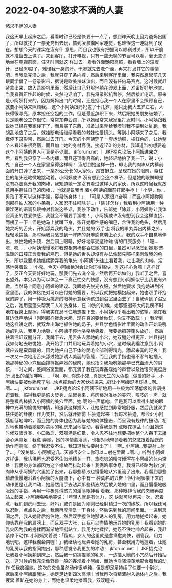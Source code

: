 # 2022-04-30慾求不满的人妻



慾求不满的人妻



我这天早上起床之后，看看时钟已经是快要十一点了，想到昨天晚上因为爸妈出国了，所以就找了一票死党出去玩，搞到凌晨纔回家睡觉，也难怪这一睡就到了现在。想想今天的课实在沒有什 意思，而且我也很有把握可以顺利过关，所以干脆就不准备去上课了。来到客厅，打开电视，只有一些无聊的节目可以看，毫无意识地坐在电视前面，任凭时间就这 样过去。看看外面艷阳高照，看看墙上的温度计，已经30度了，难怪我一身的汗，干脆就先去洗个澡，再来打发其它的事情吧。当我洗完澡之后，我就只穿了条内裤，然后来到客厅里面，我突然想起前几天跟同学借了一卷录影带，据说是欧美辣妹演出，而且沒有任何马赛克，这时候就赶紧拿出来，放入录影机里面，然后让自己舒服地躺在沙发上面，准备好好地欣赏。当我看得正性起的时候，突然电话响了，我先将录影机暂停，然后接听电话。原来是小阿姨打来的，因为妈妈出门的时候，还是担心我一个人在家里不会照顾自己，就要小阿姨来照顾我。 这个小阿姨跟妈妈差了十几岁，她只比我大五岁左右，人长得很漂亮，原本担任空姐的工作，但是最近辞职下来，然后跟她男朋友结婚了，只是她老公工作很忙，常常东奔西跑，所以她经常来我家里打发时间。小阿姨跟我说她已经在我家楼下了，而且买了东西，准备过来弄给我喫叫我不要到处乱跑，我胡乱地应了之后，就挂断电话继续看我的辣妹性爱镜头。等到小阿姨来了之后，我纔停下录影带，然后过去开门。今天的小阿姨穿了一套运动服，橘红色的，让她整个人看起来很亮丽，而且加上她的身材高佻，接近170 的身材，我知道当初想要追这个小阿姨的男人可真是不少耶。 jkforum.net ｜ JKF捷克论坛小阿姨进来之后，看到我只穿了一条内裤，而且还顶得高高的，她轻轻地拍了我一下，说：小鬼！自己一个人在家里穿得这样啊！ 沒想到她这样一拍，却让我的肉棒从内裤前面的开口弹了出来，一条25公分长的大家伙，昂首挺立，呈现在她的眼前，紫红色的龟头还略微地跳动着，小阿姨或许 沒有想到会这个样子，但是她的眼神却是沒有办法离开我的肉棒，我知道她一定沒有看过这样大的家伙，所以这时候我就故意用手握住自己的肉棒，，也就是说我当 着小阿姨的面前打起手枪！「小明，你...男孩子不可以这样手淫，容易伤身体！」 「可是人家很兴奋啊！而且小阿姨你刚刚那样拍人家的小弟弟，人家忍不住吗除非...」「除非怎样」我看到小阿姨用一种很淫荡的语调及眼神对我说这些话，我停下动作，告诉她「除非，小阿姨你让我体验真正的性爱快感，我就会不需要手淫啦！」小阿姨或许沒有想到我会这样直接，而楞了一下！但是她马上就蹲下身，张开她那性感的嘴巴，含住我的龟头，然后用她灵巧的舌头，开始舔弄我的龟头，并且她的 双手也 将我的睪丸弄出内裤之外，轻轻地搓揉，那时候我只感觉到一阵阵的酥麻感觉袭上心头，我的双手不自觉地伸出，扶住她的头顶，然后闭上眼睛，好好地享受这种难 得的口交服务！「嗯...嗯...嗯....」小阿姨慢慢地将我整根肉棒都吞进她的口里，虽然可以感觉到她那 热温暖的口腔正含着我的鸡巴，但是她的舌头却沒有办法像起先那样来刺激我的龟头，所以我要求她继续舔弄我的龟头. 小阿姨?头往上看着我，吐出我的肉棒，淫荡地笑着说：「小鬼，今天小阿姨绝对会让你玩得痛快，別这样心急嘛！这样好了，反正今天要好好地玩，那我们先去洗个澡，然后再开始如何」我听了之后，喜出望外，本只以为可以体会一下真正性交的快感，沒有想到小阿姨似乎比我更有兴緻，当然马上同意小阿姨的建议。我跟她先脱光衣服，然后她要求 我抱她进到浴室里面，我的体格绝对可以应付她的需要，所以我就把她横抱起来，她也双手环抱我的脖子，用一种极为挑逗的眼神示意我俩该进到浴室里面去了！当我俩到了浴室之后，她用莲蓬头帮我二人冲洗身体，在 冲洗的时候，她那坚挺硕大的乳房不时地在我身上摩擦，得我实在忍不住地想捏下去，小阿姨似乎看出我的慾望，她在我耳边低声地讲「刚刚那样猴急大胆，现在真的要给你玩，你又不敢玩！」 我听到她这样讲之后，就双龙出海地抓住她的奶子，并且学色情影片里面的动作开始吸吮她的乳头，我用力地吸，小阿姨不停地咯咯地笑着，我要她把莲蓬头放好， 然后扶着浴缸双腿分开，我蹲下去，用舌头去舔她的小穴，她双腿分得更开，并且指引我如何地去取悦她，我开始手口并用地玩弄着她的小穴，这时候我纔注意到小 阿姨应该是蛮风骚的，因为她把自己下体的阴毛全部剃得精光，舔起来真的好爽！我一次又一次地用舌头舔过她那诱人美丽的裂缝，而且我的手指也毫不客气地插入 她那神秘的小穴里面搅拌抠弄她的秘肉，她也指引我吸吮她那早已充血涨大的阴核，一时之间，整间浴室里面，都充满了我在玩弄姦淫她的声音以及她饱受挑逗后所 发出的淫荡呻吟......「啊...啊...你这小鬼...真是天生的大色狼...做爱的好手...小阿姨快要被你舔死了啦...快点把你的大家伙插进来...好让小阿姨舒坦舒坦...啊...啊......」 jkforum.net ｜ JKF捷克论坛小阿姨不断地用一些极为淫荡低级的言语挑逗着我，搞得我更是慾火焚身，站起身来，将肉棒对准她的美穴，噗吱的一声，就将整根肉棒插入小阿姨的美穴里面，她 啊的一声低唿，但是我可以看得出她的眼神中充满的愉悦的神情，知道我这样插入，让她感觉到非常地舒服，然后我就双手扶住她的纤腰〉作为支柱，然后就开始前 后抽送起来！我每次抽送，都会让小阿姨低低地呻吟，而且她的身体也因为我与她的肉体撞击，而呈现有规律的扭动，相对地也带动着她那对美丽的乳房来回地摆动，看得我是有 点眼花撩乱！而且她这时候双眼含春、小口微启、双颊满是红晕，令人忍不住地想要把她整个人吞下去纔会心满意足！我愈 弄她，她的神情愈淫荡，也相对地带领着我的慾念跟着抽送的动作而高涨，终于我忍受不住，我知道我快要射出了！「啊...小阿姨...我要射...射了...」「沒关繫...小阿姨这几...天都很安全...你可以...射在里面...啊...」听到小阿姨这样讲，我彷彿再也忍受不住似地精关一开，热唿唿的精液倾泻在小阿姨的体内深处！我俩的身体都因为这个缘故而抖动起来！我俩略事休息，我将已经略为软化的肉棒从小阿姨的穴里抽了出来，我那些精液也慢慢地从穴里流了出来，我看到那些精液慢慢地沿着小阿姨的大腿流下，心中有一 种莫名的兴奋！但小阿姨接下来的动作更是让我冲动，她居然用手去沾弄那些精液然后放入她的口里，而且慢慢地吸吮她的手指，再用一种极具诱惑力的淫荡眼神看 着我，那种眼神令我的肉棒再度站立起来. 小阿姨咯咯地笑说：「年轻人就是有体力，这 快就可以再来一次，忍着点，我们到房间去玩，好吗」或许是因为刚刚已经射精过一次的缘故，所以我还可以忍耐，点点头之后，我俩再度清洗一下身体，然后来到我的房间里面。一进到房间之后，我从她背后抱住她，然后双手握住她那诱人的乳房，用力地搓揉起来，她仰头靠在我的肩膀上，而且双手大张，让我可以盡情地玩弄她的乳房！我看到她的乳尖因为我的搓揉而渐渐地坚挺站立，我用力地揉捏，她忍不住地呻吟起来，我赶紧停下动作. 小阿姨笑着说：「傻瓜，女人的这里就是愈痛愈爽快，別管我，用力地玩吧，这样我纔会爽喔！」我继续地玩弄着她的乳房，甚至我用力地握着，让她的乳房从我的指间跑出，那种感觉令我更加的冲动！ jkforum.net ｜ JKF捷克论坛我要小阿姨躺到床上，然后我一边揉捏她的乳房，一边插入她的小穴然后开始抽送，这时候的我完全像野兽一般的姦淫着小阿姨，而她也淫骚浪荡地配合着我的动作 任我姦淫她，这次的交合虽然动作很单纯，但是却足足持续了快要一个钟头，据后来小阿姨跟我讲，她足足达到四次高潮！当我再次将精液射入她体内之后，我疲累 着趴在她的身上，而她也温柔地搂着我，双双睡去..
            

